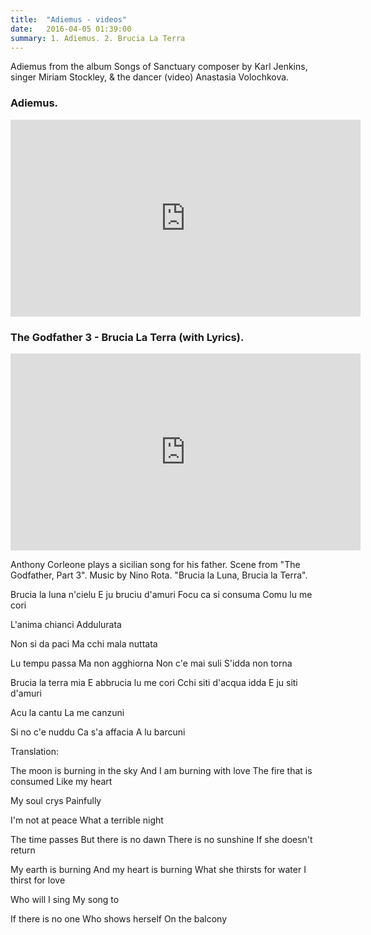 ```yaml
---
title:  "Adiemus - videos"
date:   2016-04-05 01:39:00
summary: 1. Adiemus. 2. Brucia La Terra
---
```


Adiemus from the album Songs of Sanctuary composer by Karl Jenkins, singer Miriam Stockley, & the dancer (video) Anastasia Volochkova.

### Adiemus.

<iframe width="560" height="315" src="https://www.youtube.com/embed/N1j9AdBRHM4" frameborder="0" allowfullscreen></iframe>

### The Godfather 3 - Brucia La Terra (with Lyrics).

<iframe width="560" height="315" src="https://www.youtube.com/embed/mwMOvx8kvSc" frameborder="0" allowfullscreen></iframe>

Anthony Corleone plays a sicilian song for his father. Scene from "The Godfather, Part 3". Music by Nino Rota. "Brucia la Luna, Brucia la Terra".

Brucia la luna n'cielu
E ju bruciu d'amuri
Focu ca si consuma
Comu lu me cori

L'anima chianci
Addulurata

Non si da paci
Ma cchi mala nuttata

Lu tempu passa
Ma non agghiorna
Non c'e mai suli
S'idda non torna 

Brucia la terra mia
E abbrucia lu me cori
Cchi siti d'acqua idda
E ju siti d'amuri

Acu la cantu
La me canzuni

Si no c'e nuddu
Ca s'a affacia
A lu barcuni 


Translation:

The moon is burning in the sky
And I am burning with love
The fire that is consumed
Like my heart

My soul crys
Painfully

I'm not at peace
What a terrible night

The time passes
But there is no dawn
There is no sunshine
If she doesn't return

My earth is burning
And my heart is burning
What she thirsts for water
I thirst for love

Who will I sing
My song to

If there is no one
Who shows herself
On the balcony